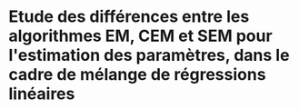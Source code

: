 # Etude des différences entre les algorithmes EM, CEM et SEM pour l'estimation des paramètres, dans le cadre de mélange de régressions linéaires
